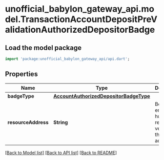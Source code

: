 # unofficial_babylon_gateway_api.model.TransactionAccountDepositPreValidationAuthorizedDepositorBadge

## Load the model package
```dart
import 'package:unofficial_babylon_gateway_api/api.dart';
```

## Properties
Name | Type | Description | Notes
------------ | ------------- | ------------- | -------------
**badgeType** | [**AccountAuthorizedDepositorBadgeType**](AccountAuthorizedDepositorBadgeType.md) |  | 
**resourceAddress** | **String** | Bech32m-encoded human readable version of the address. | 

[[Back to Model list]](../README.md#documentation-for-models) [[Back to API list]](../README.md#documentation-for-api-endpoints) [[Back to README]](../README.md)


